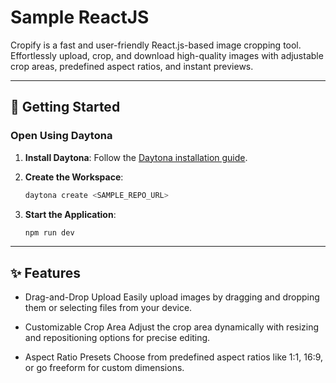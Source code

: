 # Sample ReactJS

Cropify is a fast and user-friendly React.js-based image cropping tool. Effortlessly upload, crop, and download high-quality images with adjustable crop areas, predefined aspect ratios, and instant previews.

---

## 🚀 Getting Started  

### Open Using Daytona  

1. **Install Daytona**: Follow the [Daytona installation guide](https://www.daytona.io/docs/installation/installation/).  
2. **Create the Workspace**:  
   ```bash  
   daytona create <SAMPLE_REPO_URL> 
   ```  

3. **Start the Application**:  
   ```bash  
   npm run dev
   ```  

---

## ✨ Features  

- Drag-and-Drop Upload
Easily upload images by dragging and dropping them or selecting files from your device.

- Customizable Crop Area
Adjust the crop area dynamically with resizing and repositioning options for precise editing.

- Aspect Ratio Presets
Choose from predefined aspect ratios like 1:1, 16:9, or go freeform for custom dimensions.


